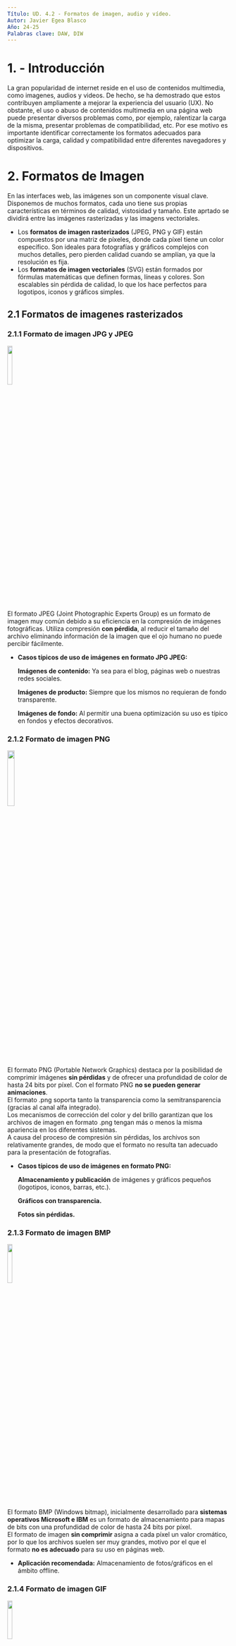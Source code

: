 ```yaml
---
Título: UD. 4.2 - Formatos de imagen, audio y vídeo.
Autor: Javier Egea Blasco
Año: 24-25
Palabras clave: DAW, DIW
---
```


# 1. - Introducción
La gran popularidad de internet reside en el uso de contenidos multimedia, como imagenes, audios y videos. De hecho, se ha demostrado que estos contribuyen ampliamente a mejorar la experiencia del usuario (UX). 
No obstante, el uso o abuso de contenidos multimedia en una página web puede presentar diversos problemas como, por ejemplo, ralentizar la carga de la misma, presentar problemas de compatibilidad, etc. Por ese motivo es importante identificar correctamente los formatos adecuados para optimizar la carga, calidad y compatibilidad entre diferentes navegadores y dispositivos.

# 2. Formatos de Imagen
En las interfaces web, las imágenes son un componente visual clave. Disponemos de muchos formatos, cada uno tiene sus propias características en términos de calidad, vistosidad y tamaño.
Este aprtado se dividirá entre las imágenes rasterizadas y las imagens vectoriales. 
-  Los **formatos de imagen rasterizados** (JPEG, PNG y GIF) están compuestos por una matriz de píxeles, donde cada píxel tiene un color específico. Son ideales para fotografías y gráficos complejos con muchos detalles, pero pierden calidad cuando se amplían, ya que la resolución es fija.  
-  Los **formatos de imagen vectoriales** (SVG) están formados por fórmulas matemáticas que definen formas, líneas y colores. Son escalables sin pérdida de calidad, lo que los hace perfectos para logotipos, iconos y gráficos simples.

## 2.1 Formatos de imagenes rasterizados
### 2.1.1 Formato de imagen JPG y JPEG  
<img src="https://cdn.icon-icons.com/icons2/265/PNG/512/JPEG_29712.png" width=15%>  

  El formato JPEG (Joint Photographic Experts Group) es un formato de imagen muy común debido a su eficiencia en la compresión de imágenes fotográficas. Utiliza compresión **con pérdida**, al reducir el tamaño del archivo eliminando información de la imagen que el ojo humano no puede percibir fácilmente. 
  
-  **Casos típicos de uso de imágenes en formato JPG JPEG:**
  
    **Imágenes de contenido:** Ya sea para el blog, páginas web o nuestras redes sociales.

    **Imágenes de producto:** Siempre que los mismos no requieran de fondo transparente.

    **Imágenes de fondo:** Al permitir una buena optimización su uso es típico en fondos y efectos decorativos.  

### 2.1.2 Formato de imagen PNG  
<img src="https://cdn.icon-icons.com/icons2/2063/PNG/512/format_extension_png_page_file_icon_124654.png" width=18%>  

  El formato PNG (Portable Network Graphics) destaca por la posibilidad de comprimir imágenes **sin pérdidas** y de ofrecer una profundidad de color de hasta 24 bits por píxel. Con el formato PNG **no se pueden generar animaciones**.    
  El formato .png soporta tanto la transparencia como la semitransparencia (gracias al canal alfa integrado).    
  Los mecanismos de corrección del color y del brillo garantizan que los archivos de imagen en formato .png tengan más o menos la misma apariencia en los diferentes sistemas.    
  A causa del proceso de compresión sin pérdidas, los archivos son relativamente grandes, de modo que el formato no resulta tan adecuado para la presentación de fotografías.    
  
-  **Casos típicos de uso de imágenes en formato PNG:**  
  
    **Almacenamiento y publicación** de imágenes y gráficos pequeños (logotipos, iconos, barras, etc.).
   
    **Gráficos con transparencia.**
   
    **Fotos sin pérdidas.**    

### 2.1.3 Formato de imagen BMP  
<img src="https://cdn.icon-icons.com/icons2/265/PNG/512/BMP_29699.png" width=15%>  
  
  El formato BMP (Windows bitmap), inicialmente desarrollado para **sistemas operativos Microsoft e IBM** es un formato de almacenamiento para mapas de bits con una profundidad de color de hasta 24 bits por píxel.  
  El formato de imagen **sin comprimir** asigna a cada píxel un valor cromático, por lo que los archivos suelen ser muy grandes, motivo por el que el formato **no es adecuado** para su uso en páginas web.

-  **Aplicación recomendada:** Almacenamiento de fotos/gráficos en el ámbito offline. 

### 2.1.4 Formato de imagen GIF  
<img src="https://cdn.icon-icons.com/icons2/265/PNG/512/GIF_29666.png" width=15%>  

  El formato GIF (Graphics Interchange Format) es una trama que utiliza la compresión sin pérdidas de calidad para imágenes de hasta 256 colores.  
  Por ese motivo, con imágenes con más de 256 colores, la imagen debe adaptarse (reducire la cantidad de colores), lo que produce una consecuente pérdida de calidad.  
  Su limitación de 8 bits hace que el tamaño del archivo sea pequeño, lo que le ideal para crear contenidos **de animación** cortos y atractivos.  
  A pesar de su limitada calidad de imagen, mucha gente utiliza el GIF porque permite ofrecer un contenido visual más elaborado que una imagen estática.

-  **Casos típicos de uso de imágenes en formato GIF:**  
  
    **Animaciones simples.**
   
    **Indicadores de carga.**
   
    **Memes y reacciones.**

### 2.1.5 Formato de imagen HEIF  
<img src="https://www.keycdn.com/img/blog/heif-lg.webp" width=20%>  

  El formato HEIF (High Efficiency Image Format) no es ampliamente utilizado en la web, aunque tiene potencial debido a su eficiencia en la compresión de imágenes (mayor calidad y menor tamaño que JPEG).  
  HEIF es más común en dispositivos móviles, especialmente en productos de Apple, donde se usa por defecto para capturar fotos.
  El formato HEIF aún no ha sido adoptado como un estándar en la web porque presenta un **Compatibilidad limitada** con algunos navegadores y sobre todo porque existen **alternativas más populares** como el formato **WebP**. 
   
### 2.1.6 Formato de imagen WebP  
<img src="https://media.licdn.com/dms/image/v2/D4E12AQGnkP8ZTlAgPw/article-cover_image-shrink_720_1280/article-cover_image-shrink_720_1280/0/1706057357099?e=1734566400&v=beta&t=ed5Iq-yM8dtCQU15_92WkfMyogz8DMbBRW7r5rn1SJo" width=13%>  

  El formato HEIF (High Efficiency Image Format) no es ampliamente utilizado en la web, aunque tiene potencial debido a su eficiencia en la compresión de imágenes (mayor calidad y menor tamaño que JPEG).  
  HEIF es más común en dispositivos móviles, especialmente en productos de Apple, donde se usa por defecto para capturar fotos.
  El formato HEIF aún no ha sido adoptado como un estándar en la web porque presenta un **Compatibilidad limitada** con algunos navegadores y sobre todo porque existen **alternativas más populares** como el formato **WebP**.
  El formato WEBP es una alternativa relativamente nueva para imágenes en la web y fue desarrollada por Google. Este formato utiliza **una combinación de compresión sin pérdida y con pérdida** para lograr tamaños de archivo más pequeños que los formatos de imagen anteriores.
  El formato WEBP es compatible con transparencia y es compatible con imágenes animadas, lo que lo hace ideal para banners o publicidad en línea.  
  Otra característica del formato WEBP es que puede mostrar una imagen progresivamente, lo que puede mejorar significativamente el tiempo de carga de la página web y mejorar la experiencia del usuario.
  Como **principal inconveniente** el formato WEBP no es compatible con todos los navegadores web y plataformas de redes sociales.

  








- **SVG (.svg)**
  - **Ventajas**: Vectorial, escalable sin pérdida de calidad, ideal para gráficos y logotipos.
  - **Desventajas**: Puede no ser ideal para imágenes complejas como fotografías.
  - **Usos**: Iconos, logotipos, ilustraciones.

- **WebP (.webp)**
  - **Ventajas**: Compresión superior, con y sin pérdida, soporte de transparencias.
  - **Desventajas**: No es compatible con todos los navegadores antiguos.
  - **Usos**: Imágenes optimizadas para web, cuando se busca balance entre calidad y tamaño.

#### 4. **Formatos de Audio**
El audio en las interfaces web se utiliza principalmente en contenido multimedia, como videos o podcasts. Los formatos deben ofrecer un equilibrio entre calidad y tamaño de archivo.

- **MP3 (.mp3)**
  - **Ventajas**: Alta compatibilidad, buena compresión con pérdida aceptable.
  - **Desventajas**: Calidad limitada en tasas de bits bajas.
  - **Usos**: Música, podcasts, efectos de sonido.

- **OGG (.ogg)**
  - **Ventajas**: Libre de patentes, buena calidad y compresión.
  - **Desventajas**: Menor soporte en algunos navegadores comparado con MP3.
  - **Usos**: Alternativa a MP3 en navegadores que lo soporten.

- **WAV (.wav)**
  - **Ventajas**: Sin pérdida de calidad, alta fidelidad.
  - **Desventajas**: Tamaño de archivo muy grande.
  - **Usos**: Audio de alta calidad, efectos de sonido breves.

- **AAC (.aac)**
  - **Ventajas**: Mejor calidad de sonido que MP3 a tasas de bits similares.
  - **Desventajas**: Soporte limitado en algunos navegadores.
  - **Usos**: Audio de alta calidad en aplicaciones web modernas.

#### 5. **Formatos de Video**
El video es un recurso clave en las interfaces web, pero su uso intensivo de datos requiere formatos que ofrezcan buena compresión sin sacrificar demasiada calidad.

- **MP4 (.mp4)**
  - **Ventajas**: Alta compresión, buena calidad, muy compatible.
  - **Desventajas**: Codificación con pérdida.
  - **Usos**: Videos en streaming, contenido multimedia general.

- **WebM (.webm)**
  - **Ventajas**: Libre de patentes, buena compresión, compatible con HTML5.
  - **Desventajas**: Menor soporte que MP4 en algunos dispositivos.
  - **Usos**: Videos optimizados para web, streaming.

- **OGG (.ogv)**
  - **Ventajas**: Libre de patentes, buena compresión.
  - **Desventajas**: Menor calidad comparada con MP4 y WebM.
  - **Usos**: Alternativa a MP4 y WebM en navegadores compatibles.

#### 6. **Criterios para la Selección de Formatos**
- **Compatibilidad**: Verificar el soporte del formato en los navegadores y dispositivos de destino.
- **Compresión vs. Calidad**: Evaluar el equilibrio entre calidad visual o auditiva y tamaño de archivo.
- **Transparencia**: Necesaria en imágenes que se superpondrán a otros elementos (logos, gráficos).
- **Escalabilidad**: Optar por SVG para gráficos que requieran ampliación sin perder calidad.

#### 7. **Buenas Prácticas**
- **Optimización de Imágenes**: Usar herramientas para reducir el tamaño de imágenes (como TinyPNG o Squoosh).
- **Pre-carga**: Implementar técnicas de lazy loading para cargar imágenes y videos según se necesiten.
- **Formatos Modernos**: Priorizar el uso de formatos como WebP o WebM cuando el soporte del navegador lo permita.

#### 8. **Actividades**
1. Realiza una comparación práctica entre los formatos de imagen usando diferentes herramientas de compresión.
2. Implementa una página web con audio y video integrados usando HTML5, explorando la compatibilidad de MP3 y OGG.

#### 9. **Conclusión**
La correcta identificación y uso de formatos de imagen, audio y video es fundamental para el rendimiento, la accesibilidad y la experiencia de usuario en el diseño web. Seleccionar el formato adecuado garantiza tiempos de carga rápidos y una presentación multimedia de alta calidad, optimizando el rendimiento de las aplicaciones web.

---

Esta unidad te proporciona los conocimientos necesarios para tomar decisiones informadas sobre qué formatos usar en cada contexto, asegurando una experiencia óptima para el usuario final.
# 1. Introducción
El objetivo general de esta unidad es reconocer las implicaciones legales, éticas y profesionales del uso de material multimedia sujeto a licencias y derechos de autor y aplicar las mejores prácticas para respetarlas.

# 2. Derechos del autor y propiedad intelectual
  - Los **derechos de autor** son un conjunto de normas legales que otorgan al creador de una obra original (incluidos videos, imágenes, música y texto) el control exclusivo sobre su uso y distribución.  
  Estos derechos permiten que el autor o titular decida cómo se puede utilizar, reproducir, modificar o distribuir su obra, ya sea texto, música, arte, películas, software u otros tipos de obras creativas.
  - La **propiedad intelectual** es un conjunto de derechos que protege las creaciones, como inventos, obras literarias y artísticas, símbolos y diseños. Su objetivo es asegurar que los creadores puedan controlar el uso de sus obras y recibir reconocimiento o compensación por su trabajo.  
  - La principal diferencia que existe entre **derechos de autor** y **propiedad intelectual** es que todos los derechos de autor son parte de la propiedad intelectual, pero no toda la propiedad intelectual se limita a derechos de autor.

**Ejemplo de diferencias entre propiedad intelectual y derechos de autor.**  
  - **Derechos de autor**: Un autor escribe una novela. Los derechos de autor protegen su obra, permitiéndole decidir quién puede publicarla, reproducirla o adaptarla a otros formatos (como hacer una película basada en el libro).  
  - **Propiedad intelectual**: Ese mismo autor inventa un nuevo tipo de libro electrónico que permite leer en tres dimensiones. Para proteger esa invención, solicita una **patente**. En este caso, **la patente sería un tipo de propiedad intelectual**, distinta de los derechos de autor que protegen la novela en sí.  
  - **Conclusión** Los derechos de autor protegen las obras literarias, mientras que la propiedad intelectual incluye también patentes, marcas y otros tipos de protección.  

**En el caso que nos afecta las creaciones multimedia están protegidas por los de derechos de autor, así que nos centraremos en ellas.**    
  
## 2.1. Protección automática 
   Los derechos de autor se otorgan automáticamente al creador desde el momento en que la obra es creada y fijada en un medio tangible (soporte digital, papel o almacenada de alguna manera).

## 2.2 Derechos exclusivos del autor
Los derechos exclusivos son aquellos que permiten a su titular autorizar o prohibir los actos de explotación de su obra o prestación protegida por el usuario, y a exigir de este una retribución a cambio de la autorización que le conceda.   
Los derechos exlusivos del autor se pueden describir de la siguiente manera:
   - **Reproducción:** Solo el titular puede reproducir la obra o autorizar su copia.
   - **Distribución:** Control sobre la distribución de copias de la obra.
   - **Comunicación pública:** El derecho de presentar la obra al público (ej. en conciertos, cines, exposiciones).
   - **Transformación:** Modificación de la obra, como adaptaciones o traducciones.
   
## 2.3 Duración 
   Los derechos de autor suelen durar toda la vida del autor más un período adicional, que varía según el país (en muchos casos, 70 años después de la muerte del creador). 
   Tras este período, la obra pasa a ser de dominio público.
   En el caso de propiedad intelectual protegida por patente, la duración máxima de la patente es de 20 años. 

## 2.4 Cesión y licencias 
   El autor puede vender, ceder o conceder licencias para que otros utilicen su obra bajo ciertas condiciones, como en el caso de las licencias de software o las licencias Creative Commons.

## 2.5 Infracción de derechos de autor 
   El uso de una obra sin permiso puede constituir una violación de los derechos de autor, lo que puede conllevar sanciones legales.

## 2.6 Legislación y enlaces:
  <a href="https://administracion.gob.es/pag_Home/Tu-espacio-europeo/derechos-obligaciones/empresas/inicio-gestion-cierre/derechos/propiedad-intelectual.html">Propiedad intelectual</a>.  
  <a href="https://www.boe.es/buscar/pdf/2023/BOE-A-2023-16215-consolidado.pdf">Real Decreto 611/2023, de 11 de julio, por el que se aprueba el Reglamento del Registro de la Propiedad Intelectual</a>.


## 3. Tipos de licencias

   - **Copyright tradicional:**   
     El creador tiene control total sobre su obra. El uso de este material requiere permisos explícitos.
     
   - **Licencias de uso:**   
     Una licencia de uso es la autorización o permiso que da un titular de derechos de autor, para que otra persona utilice la obra de la forma señalada en el permiso.  
     Esta autorización puede o no estar sujeta a un pago, lo que dependerá del titular de los respectivos derechos.
     
   - **Creative Commons (CC):**  
     Las licencias **Creative Commons** habitualmente llamadas **licencias CC** permiten a los autores otorgar permisos a los usuarios con mucha flexibilidad.  
     Es habitual verlas en numerosos documentos:
     
     ---
     ![image](https://github.com/user-attachments/assets/20d001cf-d800-4baa-82b9-31e84e50dd72)  
     **Reconocimiento (by):** Se permite cualquier explotación de la obra, incluyendo una finalidad comercial, así como la creación de obras derivadas cuya distribución está permitida sin ninguna restricción.

     ![image](https://github.com/user-attachments/assets/f1ca43d0-76ff-4631-a39f-052ab45e7931)  
     **Reconocimiento – NoComercial (by-nc):** permite la generación de obras derivadas siempre que no se haga un uso comercial. Tampoco permite utilizar la obra original con finalidades comerciales.
     
     ![image](https://github.com/user-attachments/assets/48e0bddb-117a-4524-b6f8-b2f1f01e84c4)  
     **Reconocimiento – NoComercial – CompartirIgual (by-nc-sa):** No permite un uso comercial de la obra original ni de las posibles obras derivadas. La distribución de la obra derivada se debe hacer con una licencia igual a la que regula la obra original.

     ![image](https://github.com/user-attachments/assets/7f438d06-c497-493b-86f2-db26f09a62a8)  
     **Reconocimiento – CompartirIgual (by-sa):** Se permite el uso comercial de la obra y de las posibles obras derivadas, cuya distribución se debe hacer con una licencia igual a la que regula la obra.

     ![image](https://github.com/user-attachments/assets/726446ff-d5ab-4b4b-ab9d-6f94327ede2c)  
     **Reconocimiento – SinObraDerivada (by-nd):** Se permite el uso comercial de la obra, pero no se permite generar obras derivadas.

     ---

     Más información sobre licencias Creative Comons <a href="https://cedec.intef.es/las-licencias-creative-commons-que-son-por-que-utilizarlas-y-como-hacerlo/">aquí</a>.

## 4. Uso justo y dominio público

**Uso justo** y **dominio público** son conceptos relacionados con los derechos de autor que permiten el uso de **obras protegidas sin infringir la ley**.

### 4.1. Uso justo (fair use)

El **uso justo** permite utilizar partes limitadas de una obra protegida por derechos de autor sin necesidad de permiso del titular. 
Se aplica principalmente en situaciones específicas y bajo ciertas condiciones.

#### Condiciones que permiten el uso justo:
- **Propósito y carácter del uso:** Si el uso es para fines educativos, de investigación, crítica, comentario, parodia, noticia o análisis, tiene más probabilidades de ser considerado uso justo.
- **Naturaleza de la obra utilizada:** Obras como reportajes o investigaciones, tienden a tener más flexibilidad bajo el uso justo que obras puramente creativas, como novelas o películas.
- **Cantidad y proporción usada:** Cuanto menor sea la porción de la obra utilizada, más probable será que se considere uso justo. El uso de pequeñas partes de la obra, en lugar de la obra completa, suele estar mejor protegido.
- **Efecto en el mercado:** Si el uso de la obra afecta negativamente el valor económico o la venta de la obra original, es menos probable que se considere uso justo.

### 4.2 Dominio público

El **dominio público** se refiere a obras creativas que no están protegidas por derechos de autor, ya sea porque el plazo de protección ha expirado, o porque nunca estuvieron bajo protección.  
Las obras en dominio público pueden ser utilizadas por cualquier persona de manera libre, sin necesidad de permiso o pago.

#### Obras que pueden estar en dominio público:
- **Obras cuyo plazo de derechos ha expirado:** 
- **Obras del gobierno:** En países como los Estados Unidos, los trabajos creados por agencias gubernamentales están en dominio público desde el momento de su creación.
- **Obras no registradas:** Algunas obras que no cumplen los requisitos de protección o que el autor voluntariamente pone en el dominio público.

## 5. Aspectos éticos y legales
   <img src="https://upload.wikimedia.org/wikipedia/commons/thumb/9/99/Copy-roger.svg/1024px-Copy-roger.svg.png" width=15%>

   - **Ejemplos de infracciones de derechos de autor:**  
     -  **Piratería:** Es la forma más extendida de infracción en internet (descarga y distribución ilegal de películas, música, libros electrónicos, software y videojuegos).  
     -  **Uso no autorizado de imágenes y fotografías:** Bastante común y relativamente fácil de infringir, ya que las imágenes y fotografías protegidas por derechos de autor se utilizan con frecuencia sin permiso en sitios web, blogs y redes sociales.  
     -  **Infracción en plataformas de video y redes sociales:** YouTube, Facebook e Instagram son focos comunes de infracciones. Usuarios suben y comparten contenido protegido sin las licencias necesarias (clips de películas, programas de televisión y videos musicales).  
     -  **Plagio y contenidos generados por (otros) usuarios:** Implica presentar trabajos ajenos como propios, se considera una infracción tanto ética como legal. Los contenidos generados por usuarios, como fan art, remixes de música y adaptaciones de obras literarias, 
     también pueden violar los derechos de autor si no cuentan con la autorización adecuada. La línea entre el uso legítimo y la infracción puede ser ambigua, especialmente cuando se trata de parodias o usos transformativos (fair use).
          
   - **Ética del uso de material multimedia:** 
     La importancia de atribuir correctamente las fuentes y respetar los derechos de los creadores.
     La ética del uso de material multimedia implica el respeto por los derechos de autor y las normativas de licencias que protegen la creación y distribución de contenidos visuales, auditivos o audiovisuales.
     los usuarios deben reconozer que el contenido multimedia como imágenes, videos, música y gráficos, es propiedad intelectual de sus creadores.
     Para asegurar un uso ético del material multimedia, se deben seguir un código de buenas prácticas:
     -  Siempre obtener el permiso adecuado o adquirir las licencias correspondientes cuando se planea usar material protegido por derechos de autor (se puede optar por utilizar recursos con licencias menos restrictivas).
     -  Siempre citar correctamente las fuentes del material utilizado
     -  Evitar la alteración del contenido sin autorización expresa.
     -  El uso responsable del material multimedia no solo garantiza el cumplimiento de la ley, sino que también fomenta una cultura de respeto y reconocimiento hacia los creadores y sus contribuciones artísticas o intelectuales.
    
     
   - **Repercusión en el trabajo profesional:** 
     El mal uso de material protegido puede afectar la reputación y credibilidad de un profesional o empresa. En cualquier ámbito laboral, las competencias técnicas y el conocimiento especializado son cruciales, pero también lo es cómo se aplica ese conocimiento.
     Un desempeño profesional sólido genera un vinculo de confianza entre los compañeros de trabajo y sobre todo clientes. Eso se traduce en mayores oportunidades y reconocimiento en el entorno laboral.
     
## 6. Recursos para el uso legal de material multimedia
Dentro de esos recursos encontramos las plataformas o servicios que facilitan el acceso y uso de contenido protegido por derechos de autor de manera legal. Estas recursos incluyen bancos de imágenes, música o videos con licencias adecuadas, generadores de licencias, filtros de búsqueda que identifican contenido libre de derechos o con licencias abiertas, como Creative Commons, así como servicios que gestionan la adquisición de licencias comerciales o la atribución correcta del material utilizado. 
El objetivo fundamental de esos recursos es garantizar el cumplimiento de las normativas de propiedad intelectual en proyectos profesionales o educativos.

   - **Repositorios de uso libre:** 
      1. **Unsplash:** Ofrece una amplia colección de fotografías de alta calidad que se pueden usar de forma gratuita para fines personales y comerciales, sin necesidad de atribución, aunque se recomienda dar crédito a los autores.

      2. **Pixabay:** Proporciona imágenes, videos y música libres de derechos de autor bajo la licencia Pixabay, lo que permite su uso gratuito en proyectos personales y comerciales, sin requerir atribución.

      3. **Pexels:** Este repositorio incluye fotografías y videos de alta calidad que se pueden utilizar de manera gratuita, tanto para proyectos personales como comerciales, sin necesidad de atribuir a los creadores.

      4. **Freesound:** Una comunidad de intercambio de sonidos bajo licencias Creative Commons, donde se pueden encontrar efectos de sonido y grabaciones que se pueden utilizar en proyectos multimedia, **con distintas condiciones de atribución dependiendo de la licencia elegida**.
      5. **Free Music Archive:** Es un repositorio de música libre que ofrece una amplia variedad de pistas bajo diferentes tipos de licencias, incluidas las licencias Creative Commons. Permite a los usuarios descargar música de manera gratuita y legal para su uso en **proyectos personales y comerciales, dependiendo de los términos de cada licencia**.
        
   
## 7. Tarea 1 - Licencias y derechos de autor en el uso de material multimedia.
1 - Visualizar esta <a href="https://www.istockphoto.com/es/foto/amor-composici%C3%B3n-foto-de-estudio-gm508139730-85082625">imagen</a> y comentar qué tipo de licencia de uso tiene.  
2 - Buscar en google una imagen que se pueda usar bajo **licencias CC**. Explicar brevemente las limitaciones **CC** de la imagen encontrada.  
3 - Responder a las preguntas tipo test del documento adjuntado en aules.  




 


